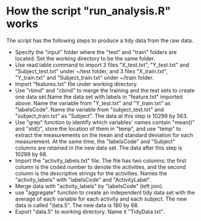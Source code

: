 How the script "run_analysis.R" works
====================

The script has the following steps to produce a tidy data from the raw data.

 - Specify the "input" folder where the "test" and "train" folders are located. Set the working directory to be the same folder.
 - Use read.table command to import 3 files "X_test.txt", "Y_test.txt" and "Subject_test.txt" under ~/test folder, and 3 files "X_train.txt", "Y_train.txt" and "Subject_train.txt" under ~/train folder.
 - Import "features.txt" file under working directory. 
 - Use "rbind" and "cbind" to merge the training and the test sets to create one data set.Name the data set with labels in "feature.txt" imported above. Name the variable from "Y_test.txt" and "Y_train.txt" as "labelsCode". Name the variable from "subject_test.txt" and "subject_train.txt" as "Subject". The data at this step is 10299 by 563.
 - Use "grep" function to identify which variables' names contain "mean()" and "std()", store the location of them in "temp", and use "temp" to extract the measurements on the mean and standard deviation for each measurement. At the same time, the "labelsCode" and "Subject" columns are retained in the new data set. The data after this step is 10299 by 68.
 - Import the "activity_labels.txt" file. The file has two columns: the first column is the coded number to denote the activities, and the second column is the descriptive strings for the activities. Names the "activity_labels" with "labelsCode" and "ActivityLabel".
 - Merge data with "activity_labels" by "labelsCode" (left join).
 - use "aggregate" function to create an independent tidy data set with the average of each variable for each activity and each subject. The new data is called "data.5". The new data is 180 by 68. 
 - Export "data.5" to working directory. Name it "TidyData.txt". 
